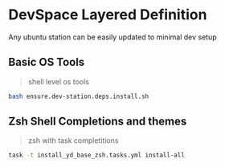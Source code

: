 # DevSpace Layered Definition

Any ubuntu station can be easily updated to minimal dev setup


## Basic OS Tools

> shell level os tools

```bash
bash ensure.dev-station.deps.install.sh
```


## Zsh Shell Completions and themes

> zsh with task completitions

```bash
task -t install_yd_base_zsh.tasks.yml install-all
```

